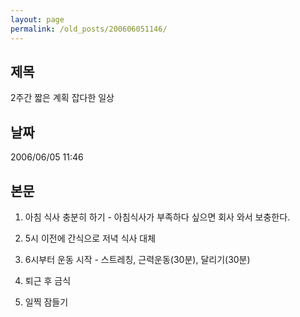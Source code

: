 ```yaml
---
layout: page
permalink: /old_posts/200606051146/
---
```


## 제목
2주간 짧은 계획 잡다한 일상

## 날짜
2006/06/05 11:46

## 본문
1. 아침 식사 충분히 하기 - 아침식사가 부족하다 싶으면 회사 와서 보충한다.

2. 5시 이전에 간식으로 저녁 식사 대체

3. 6시부터 운동 시작 - 스트레칭, 근력운동(30분), 달리기(30분)

4. 퇴근 후 금식

5. 일찍 잠들기